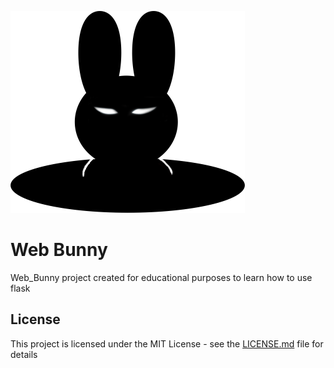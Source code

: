 ![alt text](https://github.com/Deviathan/web_bunny/blob/master/static/main.png)




# Web Bunny 

Web_Bunny project created for educational purposes to learn how to use flask


## License

This project is licensed under the MIT License - see the [LICENSE.md](LICENSE.md) file for details






